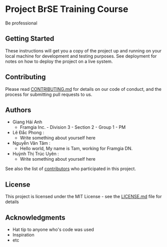 # Project BrSE Training Course

Be professional 

## Getting Started

These instructions will get you a copy of the project up and running on your local machine for development and testing purposes. See deployment for notes on how to deploy the project on a live system.

## Contributing

Please read [CONTRIBUTING.md](https://gist.github.com/PurpleBooth/b24679402957c63ec426) for details on our code of conduct, and the process for submitting pull requests to us.

## Authors

* Giang Hải Anh
  * Framgia Inc. - Division 3 - Section 2 - Group 1 - PM 
* Lê Đắc Phong :
  * Write something about yourself here
* Nguyễn Văn Tâm :
  * Hello world, My name is Tam, working for Framgia DN.
* Huỳnh Thị Trúc Uyên :
  * Write something about yourself here

See also the list of [contributors](https://github.com/your/project/contributors) who participated in this project.

## License

This project is licensed under the MIT License - see the [LICENSE.md](LICENSE.md) file for details

## Acknowledgments

* Hat tip to anyone who's code was used
* Inspiration
* etc

